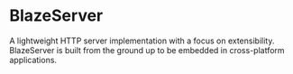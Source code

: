 
# BlazeServer

A lightweight HTTP server implementation with a focus on extensibility.
BlazeServer is built from the ground up to be embedded in cross-platform
applications.